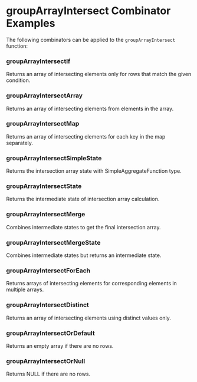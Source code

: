# groupArrayIntersect Combinator Examples

The following combinators can be applied to the `groupArrayIntersect` function:

### groupArrayIntersectIf
Returns an array of intersecting elements only for rows that match the given condition.

### groupArrayIntersectArray
Returns an array of intersecting elements from elements in the array.

### groupArrayIntersectMap
Returns an array of intersecting elements for each key in the map separately.

### groupArrayIntersectSimpleState
Returns the intersection array state with SimpleAggregateFunction type.

### groupArrayIntersectState
Returns the intermediate state of intersection array calculation.

### groupArrayIntersectMerge
Combines intermediate states to get the final intersection array.

### groupArrayIntersectMergeState
Combines intermediate states but returns an intermediate state.

### groupArrayIntersectForEach
Returns arrays of intersecting elements for corresponding elements in multiple arrays.

### groupArrayIntersectDistinct
Returns an array of intersecting elements using distinct values only.

### groupArrayIntersectOrDefault
Returns an empty array if there are no rows.

### groupArrayIntersectOrNull
Returns NULL if there are no rows. 
